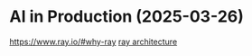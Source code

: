 # AI in Production (2025-03-26)

https://www.ray.io/#why-ray
[ray architecture](https://docs.google.com/document/d/1tBw9A4j62ruI5omIJbMxly-la5w4q_TjyJgJL_jN2fI/preview?tab=t.0#heading=h.iyrm5j2gcdoq)
